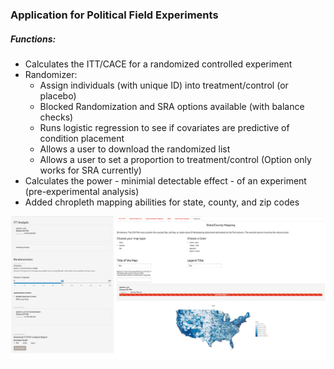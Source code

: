### Application for Political Field Experiments 

##### Functions:
* Calculates the ITT/CACE for a randomized controlled experiment
* Randomizer: 
    + Assign individuals (with unique ID) into treatment/control (or placebo) 
    + Blocked Randomization and SRA options available (with balance checks)
    + Runs logistic regression to see if covariates are predictive of condition placement
    + Allows a user to download the randomized list
    + Allows a user to set a proportion to treatment/control (Option only works for SRA currently)
* Calculates the power - minimial detectable effect - of an experiment (pre-experimental analysis)
* Added chropleth mapping abilities for state, county, and zip codes

![alt tag](https://raw.githubusercontent.com/jwyatt85/field_experiments/data/mapping_pic.png)




